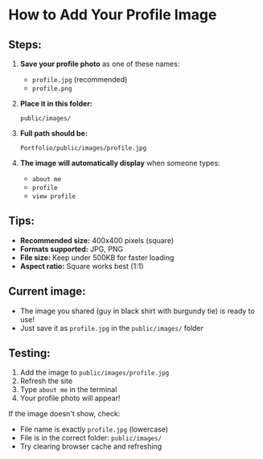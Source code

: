 # How to Add Your Profile Image

## Steps:

1. **Save your profile photo** as one of these names:
   - `profile.jpg` (recommended)
   - `profile.png`

2. **Place it in this folder:**
   ```
   public/images/
   ```

3. **Full path should be:**
   ```
   Portfolio/public/images/profile.jpg
   ```

4. **The image will automatically display** when someone types:
   - `about me`
   - `profile`
   - `view profile`

## Tips:

- **Recommended size:** 400x400 pixels (square)
- **Formats supported:** JPG, PNG
- **File size:** Keep under 500KB for faster loading
- **Aspect ratio:** Square works best (1:1)

## Current image:
- The image you shared (guy in black shirt with burgundy tie) is ready to use!
- Just save it as `profile.jpg` in the `public/images/` folder

## Testing:

1. Add the image to `public/images/profile.jpg`
2. Refresh the site
3. Type `about me` in the terminal
4. Your profile photo will appear!

If the image doesn't show, check:
- File name is exactly `profile.jpg` (lowercase)
- File is in the correct folder: `public/images/`
- Try clearing browser cache and refreshing
